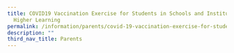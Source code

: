 ```yaml
---
title: COVID19 Vaccination Exercise for Students in Schools and Institutes of
  Higher Learning
permalink: /information/parents/covid-19-vaccination-exercise-for-students-in-schools-and-institutes
description: ""
third_nav_title: Parents
---
```

